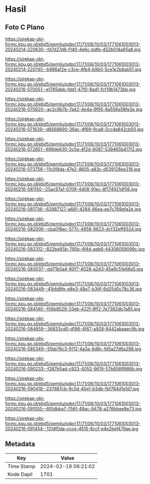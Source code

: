 # Hasil

## Foto C Plano

https://sirekap-obj-formc.kpu.go.id/ebd5/pemilu/pdpr/17/71/06/10/03/1771061003013-20240214-220630--fd7d27d8-f140-4e6c-bdfe-452b014a85a8.jpg

https://sirekap-obj-formc.kpu.go.id/ebd5/pemilu/pdpr/17/71/06/10/03/1771061003013-20240214-220745--b986a12e-c3ce-4fb4-b9b0-5ce1e2b8ab51.jpg

https://sirekap-obj-formc.kpu.go.id/ebd5/pemilu/pdpr/17/71/06/10/03/1771061003013-20240216-070051--e1765deb-fdd1-47f0-8ad1-fcf19b1473bb.jpg

https://sirekap-obj-formc.kpu.go.id/ebd5/pemilu/pdpr/17/71/06/10/03/1771061003013-20240216-070920--ac2c9b7b-7a42-4e4a-9f95-8a556e58fe3e.jpg

https://sirekap-obj-formc.kpu.go.id/ebd5/pemilu/pdpr/17/71/06/10/03/1771061003013-20240216-071639--d8568690-36ac-4f69-9ca8-2ccda842cb50.jpg

https://sirekap-obj-formc.kpu.go.id/ebd5/pemilu/pdpr/17/71/06/10/03/1771061003013-20240216-072851--699de630-2c5a-4f2d-8087-539465b417f2.jpg

https://sirekap-obj-formc.kpu.go.id/ebd5/pemilu/pdpr/17/71/06/10/03/1771061003013-20240216-073756--11c0f4da-47e2-4605-a83c-d539128ee218.jpg

https://sirekap-obj-formc.kpu.go.id/ebd5/pemilu/pdpr/17/71/06/10/03/1771061003013-20240216-081150--25ac97a1-0709-4d08-91ec-8f174921df56.jpg

https://sirekap-obj-formc.kpu.go.id/ebd5/pemilu/pdpr/17/71/06/10/03/1771061003013-20240216-081736--62987127-a681-4284-86ea-ee7c769efa2e.jpg

https://sirekap-obj-formc.kpu.go.id/ebd5/pemilu/pdpr/17/71/06/10/03/1771061003013-20240216-082006--cba018ec-577c-4958-8623-dcf32eff6524.jpg

https://sirekap-obj-formc.kpu.go.id/ebd5/pemilu/pdpr/17/71/06/10/03/1771061003013-20240216-082312--822bd45b-795b-4f4d-aeb6-44306059099c.jpg

https://sirekap-obj-formc.kpu.go.id/ebd5/pemilu/pdpr/17/71/06/10/03/1771061003013-20240216-083037--dd71b0a4-80f7-4028-a243-45a9c51e66e5.jpg

https://sirekap-obj-formc.kpu.go.id/ebd5/pemilu/pdpr/17/71/06/10/03/1771061003013-20240216-083449--41bfd9fe-e8e3-48e7-b36f-6d25d0c78c36.jpg

https://sirekap-obj-formc.kpu.go.id/ebd5/pemilu/pdpr/17/71/06/10/03/1771061003013-20240216-084140--f06b8529-33eb-422f-9ff2-7e7382db7a85.jpg

https://sirekap-obj-formc.kpu.go.id/ebd5/pemilu/pdpr/17/71/06/10/03/1771061003013-20240216-084659--36833cd0-d196-4f67-a928-8442abaaec9b.jpg

https://sirekap-obj-formc.kpu.go.id/ebd5/pemilu/pdpr/17/71/06/10/03/1771061003013-20240216-085349--5fbb76c3-9112-4a3a-8d8c-fd5a27d6a298.jpg

https://sirekap-obj-formc.kpu.go.id/ebd5/pemilu/pdpr/17/71/06/10/03/1771061003013-20240216-090233--f287b5ad-c923-4052-9619-57b856ff886b.jpg

https://sirekap-obj-formc.kpu.go.id/ebd5/pemilu/pdpr/17/71/06/10/03/1771061003013-20240216-090418--237687cb-9c5d-40e1-b3db-fbf764d1e1d7.jpg

https://sirekap-obj-formc.kpu.go.id/ebd5/pemilu/pdpr/17/71/06/10/03/1771061003013-20240216-091055--6f0dbba7-756f-49ac-9478-a276bbee8e73.jpg

https://sirekap-obj-formc.kpu.go.id/ebd5/pemilu/pdpr/17/71/06/10/03/1771061003013-20240216-091454--131df0da-ccce-4515-8ccf-e4e2bef479ae.jpg


## Metadata

| Key        | Value               |
| ---------- | ------------------- |
| Time Stamp | 2024-02-19 06:21:02 |
| Kode Dapil | 1701                |



